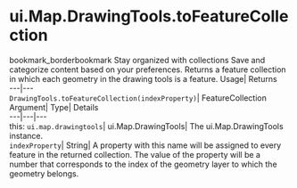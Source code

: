  
#  ui.Map.DrawingTools.toFeatureCollection
bookmark_borderbookmark Stay organized with collections  Save and categorize content based on your preferences. 
Returns a feature collection in which each geometry in the drawing tools is a feature. 
Usage| Returns  
---|---  
`DrawingTools.toFeatureCollection(indexProperty)`| FeatureCollection  
Argument| Type| Details  
---|---|---  
this: `ui.map.drawingtools`| ui.Map.DrawingTools| The ui.Map.DrawingTools instance.  
`indexProperty`| String| A property with this name will be assigned to every feature in the returned collection. The value of the property will be a number that corresponds to the index of the geometry layer to which the geometry belongs.  
